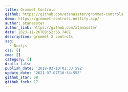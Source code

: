 ```yaml
---
title: Grommet Controls
github: https://github.com/atanasster/grommet-controls
demo: https://grommet-controls.netlify.app/
author: atanasster
author_link: https://github.com/atanasster
date: 2023-11-26T09:52:56.740Z
description: grommet 2 controls
ssg:
  - Nextjs
css: []
cms: []
category: []
draft: false
publish_date: '2018-03-13T01:33:59Z'
update_date: '2021-07-07T10:34:55Z'
github_star: 58
github_fork: 17
---
```

